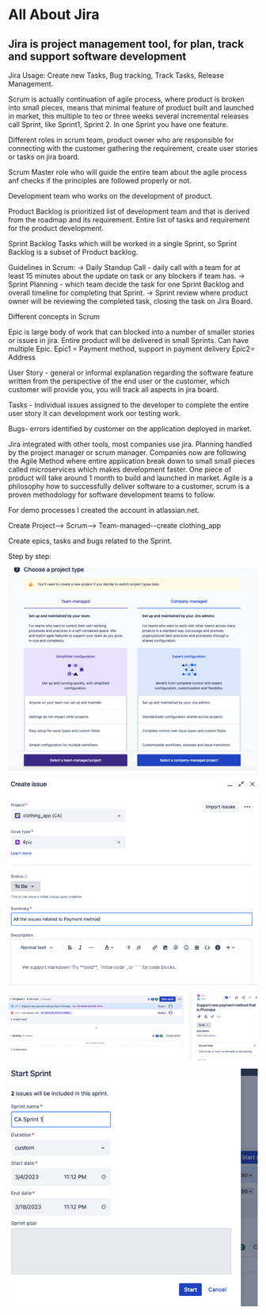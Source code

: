 # All About Jira

## Jira is project management tool, for plan, track and support software development

Jira Usage:
Create new Tasks, Bug tracking, Track Tasks, Release Management.

Scrum is actually continuation of agile process, where product is broken into small pieces, means that minimal feature of product built and launched in market, this multiple to teo or three weeks several incremental releases call Sprint, like Sprint1, Sprint 2.
In one Sprint you have one feature.

Different roles in scrum team, product owner who are responsible for connecting with the customer gathering the requirement, create user stories or tasks on jira board.

Scrum Master role who will guide the entire team about the agile process anf checks if the principles are followed properly or not.

Development team who works on the development of product.

Product Backlog is prioritized list of development team and that is derived from the roadmap and its requirement. Entire list of tasks and requirement for the product development. 

Sprint Backlog Tasks which will be worked in a single Sprint, so Sprint Backlog is a subset of Product backlog.

Guidelines in Scrum:
-> Daily Standup Call - daily call with a team for at least 15 minutes about the update on task or any blockers if team has.
-> Sprint Planning - which team decide the task for one Sprint Backlog and overall timeline for completing that Sprint.
-> Sprint review where product owner will be reviewing the completed task, closing the task on Jira Board.

Different concepts in Scrum

Epic is large body of work that can blocked into a number of smaller stories or issues in jira. Entire product will be delivered in small Sprints. Can have multiple Epic.
Epic1 = Payment method, support in payment delivery
Epic2= Address

User Story - general or informal explanation regarding the software feature written from the perspective of the end user or the customer, which customer will provide you, you will track all aspects in jira board.

Tasks - Individual issues assigned to the developer to complete the entire user story it can development work oor testing work. 

Bugs- errors identified by customer on the application deployed in market.

Jira integrated with other tools, most companies use jira.
Planning handled by the project manager or scrum manager.
Companies now are following the Agile Method where entire application break down to small small pieces called microservices which makes development faster. One piece of product will take around 1 month to build and launched in market.
Agile is a philosophy how to successfully deliver software to a customer, scrum is a proven methodology for software development teams to follow. 

For demo processes I created the account in atlassian.net.

Create Project--> Scrum--> Team-managed--create clothing_app

Create epics, tasks and bugs related to the Sprint. 

Step by step:

![1](1.png)

![2](2.png)

![3](3.png)

![4](4.png)
